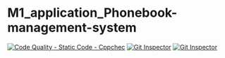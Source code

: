 # M1_application_Phonebook-management-system
[![Code Quality - Static Code - Cppchec](https://github.com/vishnukumar25/M1_application_Phonebook-management-system/actions/workflows/c-cpp.yml/badge.svg)](https://github.com/vishnukumar25/M1_application_Phonebook-management-system/actions/workflows/c-cpp.yml)
[![Git Inspector](https://github.com/vishnukumar25/M1_application_Phonebook-management-system/actions/workflows/.gitinspector.yml/badge.svg)](https://github.com/vishnukumar25/M1_application_Phonebook-management-system/actions/workflows/.gitinspector.yml)
[![Git Inspector](https://github.com/vishnukumar25/M1_application_Phonebook-management-system/actions/workflows/.gitinspector.yml/badge.svg)](https://github.com/vishnukumar25/M1_application_Phonebook-management-system/actions/workflows/.gitinspector.yml)
